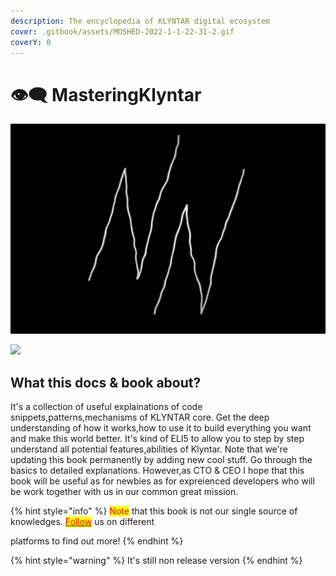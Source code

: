 ```yaml
---
description: The encyclopedia of KLYNTAR digital ecosystem
cover: .gitbook/assets/MOSHED-2022-1-1-22-31-2.gif
coverY: 0
---
```


# 👁🗨 MasteringKlyntar

![](.gitbook/assets/MOSHED-2022-1-1-22-31-2.gif)

![](https://readme-typing-svg.herokuapp.com/?font=Major+Mono+Display\&size=25\&color=00B594\&center=true\&vCenter=true\&lines=%F0%9F%91%BDWe+are+everywhere%F0%9F%91%BD)

## What this docs & book about?

It's a collection of useful explainations of code snippets,patterns,mechanisms of KLYNTAR core. Get the deep understanding of how it works,how to use it to build everything you want and make this world better. It's kind of ELI5 to allow you to step by step understand all potential features,abilities of Klyntar. Note that we're updating this book permanently by adding new cool stuff. Go through the basics to detailed explanations. However,as CTO & CEO I hope that this book will be useful as for newbies as for expreienced developers who will be work together with us in our common great mission.

{% hint style="info" %}
<mark style="color:red;">Note</mark> that this book is not our single source of knowledges. [<mark style="color:red;">Follow</mark>](beginning/social-media.md) us on different

platforms to find out more!
{% endhint %}

{% hint style="warning" %}
It's still non release version
{% endhint %}
